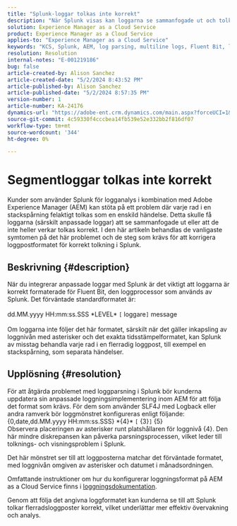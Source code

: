 ```yaml
---
title: "Splunk-loggar tolkas inte korrekt"
description: "När Splunk visas kan loggarna se sammanfogade ut och tolkas felaktigt på grund av felaktiga anpassade loggformat"
solution: Experience Manager as a Cloud Service
product: Experience Manager as a Cloud Service
applies-to: "Experience Manager as a Cloud Service"
keywords: "KCS, Splunk, AEM, log parsing, multiline logs, Fluent Bit, log format, stack trace, log configuration"
resolution: Resolution
internal-notes: "E-001219186"
bug: false
article-created-by: Alison Sanchez
article-created-date: "5/2/2024 8:43:52 PM"
article-published-by: Alison Sanchez
article-published-date: "5/2/2024 8:57:35 PM"
version-number: 1
article-number: KA-24176
dynamics-url: "https://adobe-ent.crm.dynamics.com/main.aspx?forceUCI=1&pagetype=entityrecord&etn=knowledgearticle&id=c1f309aa-c408-ef11-9f8a-6045bd034c54"
source-git-commit: 4c59330f4cccbea14fb539e52e332bb2f816df07
workflow-type: tm+mt
source-wordcount: '344'
ht-degree: 0%

---
```


# Segmentloggar tolkas inte korrekt


Kunder som använder Splunk för logganalys i kombination med Adobe Experience Manager (AEM) kan stöta på ett problem där varje rad i en stackspårning felaktigt tolkas som en enskild händelse. Detta skulle få loggarna (särskilt anpassade loggar) att se sammanfogade ut eller att de inte heller verkar tolkas korrekt. I den här artikeln behandlas de vanligaste symtomen på det här problemet och de steg som krävs för att korrigera loggpostformatet för korrekt tolkning i Splunk.

## Beskrivning {#description}


När du integrerar anpassade loggar med Splunk är det viktigt att loggarna är korrekt formaterade för Fluent Bit, den loggprocessor som används av Splunk. Det förväntade standardformatet är:
<br><br>dd.MM.yyyy HH:mm:ss.SSS \*LEVEL\* `[` loggare`]`  message<br><br>
Om loggarna inte följer det här formatet, särskilt när det gäller inkapsling av loggnivån med asterisker och det exakta tidsstämpelformatet, kan Splunk av misstag behandla varje rad i en flerradig loggpost, till exempel en stackspårning, som separata händelser.


## Upplösning {#resolution}


För att åtgärda problemet med loggparsning i Splunk bör kunderna uppdatera sin anpassade loggningsimplementering inom AEM för att följa det format som krävs. För dem som använder SLF4J med Logback eller andra ramverk bör loggmönstret konfigureras enligt följande:
<br>{0,date,dd.MM.yyyy HH:mm:ss.SSS} \*{4}\* `[` {3}`]`  {5}<br>
Observera placeringen av asterisker runt platshållaren för loggnivå {4}. Den här mindre diskrepansen kan påverka parsningsprocessen, vilket leder till tolknings- och visningsproblem i Splunk.

Det här mönstret ser till att loggposterna matchar det förväntade formatet, med loggnivån omgiven av asterisker och datumet i månadsordningen.

Omfattande instruktioner om hur du konfigurerar loggningsformat på AEM as a Cloud Service finns i [loggningsdokumentation](https://experienceleague.adobe.com/docs/experience-manager-cloud-service/content/implementing/developing/logging.html?lang=en).

Genom att följa det angivna loggformatet kan kunderna se till att Splunk tolkar flerradsloggposter korrekt, vilket underlättar mer effektiv övervakning och analys.
